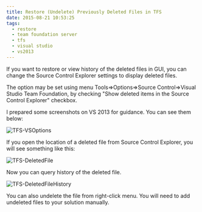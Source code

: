 ```yaml
---
title: Restore (Undelete) Previously Deleted Files in TFS
date: 2015-08-21 10:53:25
tags:
  - restore
  - team foundation server
  - tfs
  - visual studio
  - vs2013
---
```


If you want to restore or view history of the deleted files in GUI, you can change the Source Control Explorer settings to display deleted files.

The option may be set using menu Tools=&gt;Options=&gt;Source Control=&gt;Visual Studio Team Foundation, by checking "Show deleted items in the Source Control Explorer" checkbox.

I prepared some screenshots on VS 2013 for guidance. You can see them below:

![TFS-VSOptions](/images/posts/2015/TFS-VSOptions.png)

If you open the location of a deleted file from Source Control Explorer, you will see something like this:

![TFS-DeletedFile](/images/posts/2015/TFS-DeletedFile.png)

Now you can query history of the deleted file.

![TFS-DeletedFileHistory](/images/posts/2015/TFS-DeletedFileHistory.png)

You can also undelete the file from right-click menu. You will need to add undeleted files to your solution manually.